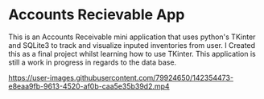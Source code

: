 # Accounts Recievable App
This is an Accounts Receivable mini application that uses python's TKinter and SQLite3 to track and visualize inputed inventories from user. I Created this as a final project whilst learning how to use TKinter. This application is still a work in progress in regards to the data base.



https://user-images.githubusercontent.com/79924650/142354473-e8eaa9fb-9613-4520-af0b-caa5e35b39d2.mp4

